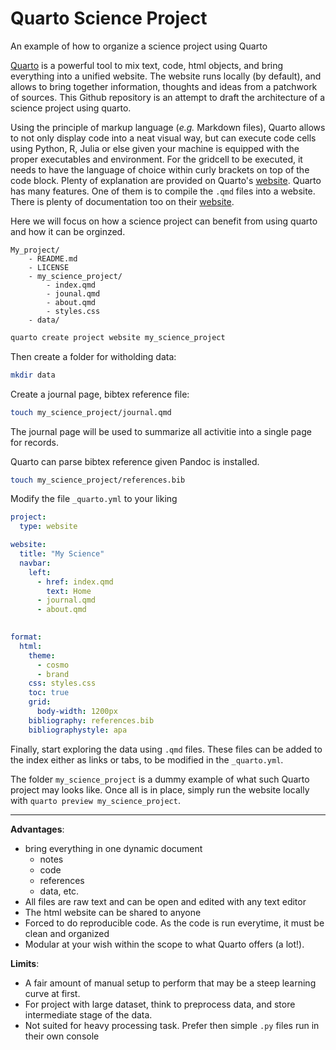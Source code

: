 # Quarto Science Project
An example of how to organize a science project using Quarto


[Quarto](https://quarto.org/) is a powerful tool to mix text, code, html objects, and bring everything into a unified website. The website runs locally (by default), and allows to bring together information, thoughts and ideas from a patchwork of sources. This Github repository is an attempt to draft the architecture of a science project using quarto.

Using the principle of markup language (*e.g.* Markdown files), Quarto allows to not only display code into a neat visual way, but can execute code cells using Python, R, Julia or else given your machine is equipped with the proper executables and environment. For the gridcell to be executed, it needs to have the language of choice within curly brackets on top of the code block. Plenty of explanation are provided on Quarto's [website](https://quarto.org/docs/get-started/hello/text-editor.html). Quarto has many features. One of them is to compile the `.qmd` files into a website. There is plenty of documentation too on their [website](https://quarto.org/docs/websites/).

Here we will focus on how a science project can benefit from using quarto and how it can be orginzed. 

```
My_project/
	- README.md
	- LICENSE
	- my_science_project/
		- index.qmd
		- jounal.qmd
		- about.qmd
		- styles.css
	- data/
```



```sh
quarto create project website my_science_project
```

Then create a folder for witholding data:
```sh
mkdir data
```

Create a journal page, bibtex reference file:
```sh
touch my_science_project/journal.qmd

```
The journal page will be used to summarize all activitie into a single page for records.


Quarto can parse bibtex reference given Pandoc is installed.
```sh
touch my_science_project/references.bib
```


Modify the file `_quarto.yml` to your liking
```yml
project:
  type: website

website:
  title: "My Science"
  navbar:
    left:
      - href: index.qmd
        text: Home
      - journal.qmd
      - about.qmd
      

format:
  html:
    theme:
      - cosmo
      - brand
    css: styles.css
    toc: true
    grid:
      body-width: 1200px
    bibliography: references.bib
    bibliographystyle: apa
```

Finally, start exploring the data using `.qmd` files. These files can be added to the index either as links or tabs, to be modified in the  `_quarto.yml`. 

The folder `my_science_project` is a dummy example of what such Quarto project may looks like. Once all is in place, simply run the website locally with `quarto preview my_science_project`.

---

**Advantages**:
- bring everything in one dynamic document
	- notes
	- code
	- references
	- data, etc.
- All files are raw text and can be open and edited with any text editor
- The html website can be shared to anyone
- Forced to do reproducible code. As the code is run everytime, it must be clean and organized
- Modular at your wish within the scope to what Quarto offers (a lot!).

**Limits**:
- A fair amount of manual setup to perform that may be a steep learning curve at first.
- For project with large dataset, think to preprocess data, and store intermediate stage of the data.
- Not suited for heavy processing task. Prefer then simple `.py` files run in their own console 
